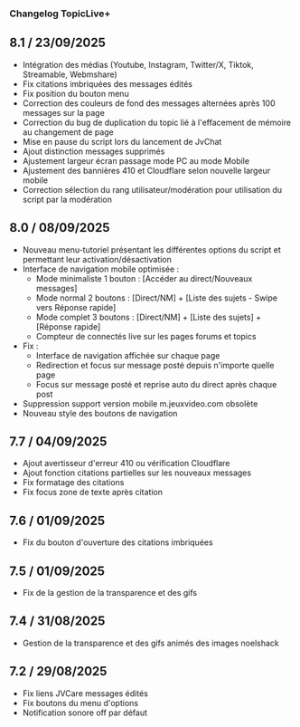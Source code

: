### Changelog TopicLive+

## 8.1 / 23/09/2025
- Intégration des médias (Youtube, Instagram, Twitter/X, Tiktok, Streamable, Webmshare)
- Fix citations imbriquées des messages édités
- Fix position du bouton menu
- Correction des couleurs de fond des messages alternées après 100 messages sur la page
- Correction du bug de duplication du topic lié à l'effacement de mémoire au changement de page
- Mise en pause du script lors du lancement de JvChat
- Ajout distinction messages supprimés
- Ajustement largeur écran passage mode PC au mode Mobile
- Ajustement des bannières 410 et Cloudflare selon nouvelle largeur mobile
- Correction sélection du rang utilisateur/modération pour utilisation du script par la modération

## 8.0 / 08/09/2025
- Nouveau menu-tutoriel présentant les différentes options du script et permettant leur activation/désactivation
- Interface de navigation mobile optimisée :
  - Mode minimaliste 1 bouton : [Accéder au direct/Nouveaux messages]
  - Mode normal 2 boutons : [Direct/NM] + [Liste des sujets - Swipe vers Réponse rapide]
  - Mode complet 3 boutons : [Direct/NM] + [Liste des sujets] + [Réponse rapide]
  - Compteur de connectés live sur les pages forums et topics
- Fix :
  - Interface de navigation affichée sur chaque page
  - Redirection et focus sur message posté depuis n'importe quelle page
  - Focus sur message posté et reprise auto du direct après chaque post
- Suppression support version mobile m.jeuxvideo.com obsolète
- Nouveau style des boutons de navigation

## 7.7 / 04/09/2025
- Ajout avertisseur d'erreur 410 ou vérification Cloudflare
- Ajout fonction citations partielles sur les nouveaux messages
- Fix formatage des citations
- Fix focus zone de texte après citation

## 7.6 / 01/09/2025
- Fix du bouton d'ouverture des citations imbriquées

## 7.5 / 01/09/2025
- Fix de la gestion de la transparence et des gifs

## 7.4 / 31/08/2025
- Gestion de la transparence et des gifs animés des images noelshack

## 7.2 / 29/08/2025
- Fix liens JVCare messages édités
- Fix boutons du menu d'options
- Notification sonore off par défaut
